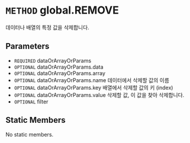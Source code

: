 # `METHOD` global.REMOVE
데이터나 배열의 특정 값을 삭제합니다.

## Parameters
* `REQUIRED` dataOrArrayOrParams 
* `OPTIONAL` dataOrArrayOrParams.data 
* `OPTIONAL` dataOrArrayOrParams.array 
* `OPTIONAL` dataOrArrayOrParams.name	데이터에서  삭제할 값의 이름
* `OPTIONAL` dataOrArrayOrParams.key		배열에서  삭제할 값의 키 (index)
* `OPTIONAL` dataOrArrayOrParams.value	삭제할  값, 이 값을 찾아 삭제합니다.
* `OPTIONAL` filter 

## Static Members
No static members.
